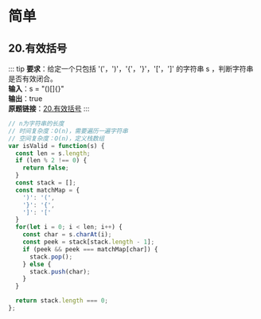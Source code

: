 # 简单

## 20.有效括号
::: tip
**要求**：给定一个只包括 '('，')'，'{'，'}'，'['，']' 的字符串 s ，判断字符串是否有效闭合。  
**输入**：s = "()[]{}"  
**输出**：true  
**原题链接**：[20.有效括号](https://leetcode.cn/problems/valid-parentheses) 
:::
```js
// n为字符串的长度
// 时间复杂度：O(n)，需要遍历一遍字符串
// 空间复杂度：O(n)，定义栈数组
var isValid = function(s) {
  const len = s.length;
  if (len % 2 !== 0) {
    return false;
  }
  const stack = [];
  const matchMap = {
    ')': '(',
    '}': '{',
    ']': '['
  }
  for(let i = 0; i < len; i++) {
    const char = s.charAt(i);
    const peek = stack[stack.length - 1];
    if (peek && peek === matchMap[char]) {
      stack.pop();
    } else {
      stack.push(char);
    }
  }

  return stack.length === 0;
};
```